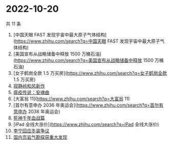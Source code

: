 # 2022-10-20

共 11 条

<!-- BEGIN -->
<!-- 最后更新时间 Thu Oct 20 2022 14:31:45 GMT+0800 (China Standard Time) -->

1. [中国天眼 FAST 发现宇宙中最大原子气体结构](https://www.zhihu.com/search?q=中国天眼 FAST
   发现宇宙中最大原子气体结构)
1. [美国宣布从战略储备中释放 1500 万桶石油](https://www.zhihu.com/search?q=美国宣布从战略储备中释放 1500
   万桶石油)
1. [女子鹤岗全款 1.5 万买房](https://www.zhihu.com/search?q=女子鹤岗全款 1.5 万买房)
1. [寂静岭和风新作](https://www.zhihu.com/search?q=寂静岭和风新作)
1. [瘟疫传说：安魂曲](https://www.zhihu.com/search?q=瘟疫传说：安魂曲)
1. [大富翁 11](https://www.zhihu.com/search?q=大富翁 11)
1. [首尔有意申办 2036 年奥运会](https://www.zhihu.com/search?q=首尔有意申办 2036 年奥运会)
1. [死神千年血战篇](https://www.zhihu.com/search?q=死神千年血战篇)
1. [iPad 全线大涨价](https://www.zhihu.com/search?q=iPad 全线大涨价)
1. [李宁回应冬装争议](https://www.zhihu.com/search?q=李宁回应冬装争议)
1. [国内页岩气勘探获重大发现](https://www.zhihu.com/search?q=国内页岩气勘探获重大发现)

<!-- END -->
